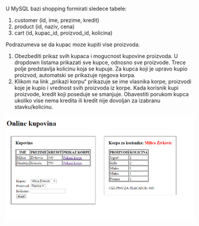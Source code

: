 U MySQL bazi shopping formirati sledece tabele:
1) customer (id, ime, prezime, kredit)
2) product (id, naziv, cena)
3) cart (id, kupac_id, proizvod_id, kolicina)

Podrazumeva se da kupac moze kupiti vise proizvoda.

1) Obezbediti prikaz svih kupaca i mogucnost kupovine proizvoda. U dropdown listama prikazati sve kupce, odnosno sve proizvode. 
Trece polje predstavlja kolicinu koja se kupuje. Za kupca koji je upravo kupio proizvod, automatski se prikazuje njegova korpa.
2) Klikom na link „prikazi korpu“ prikazuje se ime vlasnika korpe, proizvodi koje je kupio i vrednost svih proizvoda iz korpe. 
Kada korisnik kupi proizvode, kredit koji poseduje se smanjuje. Obavestiti porukom kupca ukoliko vise nema kredita ili kredit 
nije dovoljan za izabranu stavku/kolicinu.

![GUI](https://github.com/milicazivkovic15/Radovi/blob/master/PHP/Shopping/Cart.PNG)
